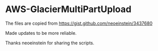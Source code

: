 # AWS-GlacierMultiPartUpload

The files are copied from https://gist.github.com/neoeinstein/3437680

Made updates to be more reliable.

Thanks neoeinstein for sharing the scripts.
